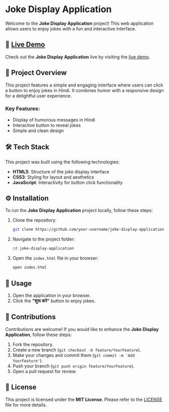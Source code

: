  # Joke Display Application

Welcome to the **Joke Display Application** project! This web application allows users to enjoy jokes with a fun and interactive interface.

## 🔗 [Live Demo](https://singhlokesh02.github.io/Joke-Generator/)

Check out the **Joke Display Application** live by visiting the [live demo](https://singhlokesh02.github.io/Joke-Generator/).

## 📖 Project Overview

This project features a simple and engaging interface where users can click a button to enjoy jokes in Hindi. It combines humor with a responsive design for a delightful user experience.

### Key Features:
- Display of humorous messages in Hindi
- Interactive button to reveal jokes
- Simple and clean design

## 🛠️ Tech Stack

This project was built using the following technologies:

- **HTML5**: Structure of the joke display interface
- **CSS3**: Styling for layout and aesthetics
- **JavaScript**: Interactivity for button click functionality

## ⚙️ Installation

To run the **Joke Display Application** project locally, follow these steps:

1. Clone the repository:
    ```bash
    git clone https://github.com/your-username/joke-display-application.git
    ```

2. Navigate to the project folder:
    ```bash
    cd joke-display-application
    ```

3. Open the `index.html` file in your browser:
    ```bash
    open index.html
    ```

## 🚀 Usage

1. Open the application in your browser.
2. Click the **"शुरू करे"** button to enjoy jokes.

## 🤝 Contributions

Contributions are welcome! If you would like to enhance the **Joke Display Application**, follow these steps:

1. Fork the repository.
2. Create a new branch (`git checkout -b feature/YourFeature`).
3. Make your changes and commit them (`git commit -m 'Add YourFeature'`).
4. Push your branch (`git push origin feature/YourFeature`).
5. Open a pull request for review.

## 📜 License

This project is licensed under the **MIT License**. Please refer to the [LICENSE](../LICENSE) file for more details.
 